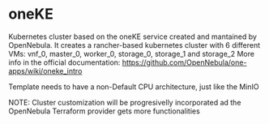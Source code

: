 # oneKE

Kubernetes cluster based on the oneKE service created and mantained by OpenNebula.
It creates a rancher-based kubernetes cluster with 6 different VMs: vnf_0, master_0, worker_0, storage_0, storage_1 and storage_2
More info in the official documentation: https://github.com/OpenNebula/one-apps/wiki/oneke_intro

Template needs to have a non-Default CPU architecture, just like the MinIO

NOTE: Cluster customization will be progresivelly incorporated ad the OpenNebula Terraform provider gets more functionalities
